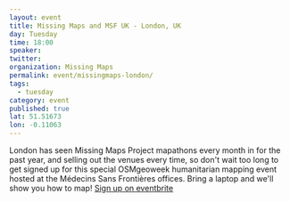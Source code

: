 ```yaml
---
layout: event
title: Missing Maps and MSF UK - London, UK
day: Tuesday
time: 18:00
speaker: 
twitter: 
organization: Missing Maps
permalink: event/missingmaps-london/
tags: 
  - tuesday
category: event
published: true
lat: 51.51673
lon: -0.11063
---
```


London has seen Missing Maps Project mapathons every month in for the past year, and selling out the venues every time, so don't wait too long to get signed up for this special OSMgeoweek humanitarian mapping event hosted at the Médecins Sans Frontières offices. Bring a laptop and we'll show you how to map! [Sign up on eventbrite](https://www.eventbrite.co.uk/e/missing-maps-first-anniversary-mapathon-tickets-19474704365)




 

